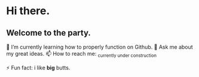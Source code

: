 # Hi there.

## Welcome to the party. 



🌱 I’m currently learning how to properly function on Github.
💬 Ask me about my great ideas.
📫 How to reach me: <sub> currently under construction </sub>

⚡ Fun fact: i like **big** butts.
